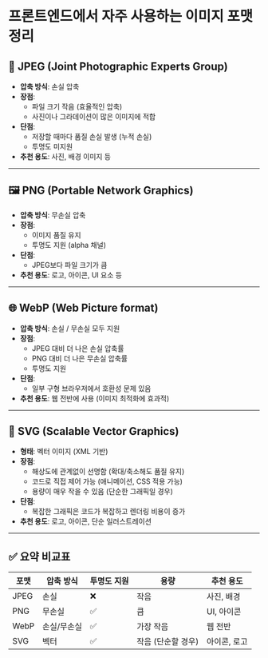 # 프론트엔드에서 자주 사용하는 이미지 포맷 정리

## 📸 JPEG (Joint Photographic Experts Group)
- **압축 방식**: 손실 압축
- **장점**:
  - 파일 크기 작음 (효율적인 압축)
  - 사진이나 그라데이션이 많은 이미지에 적합
- **단점**:
  - 저장할 때마다 품질 손실 발생 (누적 손실)
  - 투명도 미지원
- **추천 용도**: 사진, 배경 이미지 등

---

## 🖼️ PNG (Portable Network Graphics)
- **압축 방식**: 무손실 압축
- **장점**:
  - 이미지 품질 유지
  - 투명도 지원 (alpha 채널)
- **단점**:
  - JPEG보다 파일 크기가 큼
- **추천 용도**: 로고, 아이콘, UI 요소 등

---

## 🌐 WebP (Web Picture format)
- **압축 방식**: 손실 / 무손실 모두 지원
- **장점**:
  - JPEG 대비 더 나은 손실 압축률
  - PNG 대비 더 나은 무손실 압축률
  - 투명도 지원
- **단점**:
  - 일부 구형 브라우저에서 호환성 문제 있음
- **추천 용도**: 웹 전반에 사용 (이미지 최적화에 효과적)

---

## 🧩 SVG (Scalable Vector Graphics)
- **형태**: 벡터 이미지 (XML 기반)
- **장점**:
  - 해상도에 관계없이 선명함 (확대/축소해도 품질 유지)
  - 코드로 직접 제어 가능 (애니메이션, CSS 적용 가능)
  - 용량이 매우 작을 수 있음 (단순한 그래픽일 경우)
- **단점**:
  - 복잡한 그래픽은 코드가 복잡하고 렌더링 비용이 증가
- **추천 용도**: 로고, 아이콘, 단순 일러스트레이션

---

## ✅ 요약 비교표

| 포맷 | 압축 방식 | 투명도 지원 | 용량 | 추천 용도 |
|------|-----------|--------------|------|------------|
| JPEG | 손실     | ❌           | 작음 | 사진, 배경 |
| PNG  | 무손실   | ✅           | 큼   | UI, 아이콘 |
| WebP | 손실/무손실 | ✅         | 가장 작음 | 웹 전반 |
| SVG  | 벡터     | ✅           | 작음 (단순할 경우) | 아이콘, 로고 |

